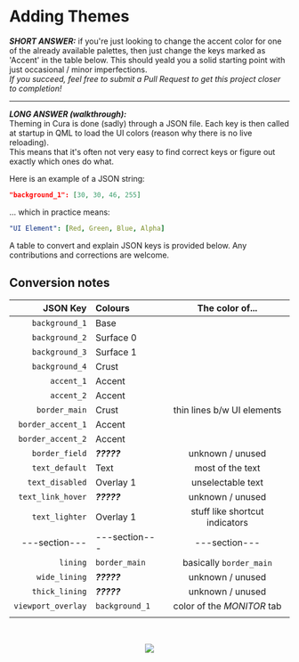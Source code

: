 # Adding Themes

***SHORT ANSWER:*** if you're just looking to change the accent color for one of the already available palettes, then just change the keys marked as 'Accent' in the table below. This should yeald you a solid starting point with just occasional / minor imperfections.\
*If you succeed, feel free to submit a Pull Request to get this project closer to completion!*

---

***LONG ANSWER (walkthrough):***\
Theming in Cura is done (sadly) through a JSON file. Each key is then  called at startup in QML to load the UI colors (reason why there is no live reloading).\
This means that it's often not very easy to find correct keys or figure out exactly which ones do what.

Here is an example of a JSON string:

```json
"background_1": [30, 30, 46, 255]
```

... which in practice means:

```yaml
"UI Element": [Red, Green, Blue, Alpha]
```

A table to convert and explain JSON keys is provided below. Any contributions and corrections are welcome.

## Conversion notes

|       **JSON Key** | **Colours**    |      **The color of...**       |
| -----------------: | :------------- | :----------------------------: |
|     `background_1` | Base           |                                |
|     `background_2` | Surface 0      |                                |
|     `background_3` | Surface 1      |                                |
|     `background_4` | Crust          |                                |
|         `accent_1` | Accent         |                                |
|         `accent_2` | Accent         |                                |
|      `border_main` | Crust          |   thin lines b/w UI elements   |
|  `border_accent_1` | Accent         |                                |
|  `border_accent_2` | Accent         |                                |
|     `border_field` | ***?????***    |        unknown / unused        |
|     `text_default` | Text           |        most of the text        |
|    `text_disabled` | Overlay 1      |       unselectable text        |
|  `text_link_hover` | ***?????***    |        unknown / unused        |
|     `text_lighter` | Overlay 1      | stuff like shortcut indicators |
|      ---section--- | ---section---  |         ---section---          |
|           `lining` | `border_main`  |    basically `border_main`     |
|      `wide_lining` | ***?????***    |        unknown / unused        |
|     `thick_lining` | ***?????***    |        unknown / unused        |
| `viewport_overlay` | `background_1` |   color of the *MONITOR* tab   |
|                    |                |                                |

&nbsp;

<p align="center">
 <img src="https://raw.githubusercontent.com/catppuccin/catppuccin/main/assets/footers/gray0_ctp_on_line.svg?sanitize=true" />
</p>
